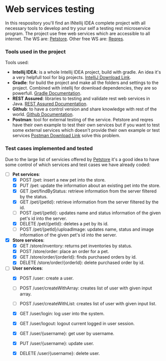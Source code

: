 # Web services testing

In this respository you'll find an INtellij IDEA complete project with all necessary tools to develop and try your self a testing rest microservice program. The project use free web services which are accessible to all internet. The WS are: [Petstore](https://petstore.swagger.io/#/). Other free WS are: [Reqres](https://reqres.in/).

### Tools used in the project

Tools used: 
- **Intellij IDEA**: is a whole Intellij IDEA project, build with gradle. An idea it's a very helpfull tool for big projects. [IntelliJ Download Link](https://www.jetbrains.com/idea/specials/idea/idea.html?gclid=Cj0KCQjwzK_bBRDDARIsAFQF7zMIw8FQqRbn46RVJhQzoM-1860BeNx3_4yiXXsMEYp8pmnr6hhLjQYaAlSgEALw_wcB&gclsrc=aw.ds.ds&dclid=COqFvuuB4NwCFUtj0wodcTkJSQ).
- **Gradle**: for build the project and make all the folders and settings to the project. Combined with intellij for download dependencies, they are so powerfull. [Gradle Documentation](https://gradle.org/).
- **REST Assured**: libraries to testing and validate rest web services in Java. [REST Assured Documentation](http://rest-assured.io/).
- **Github**: to have a control version and share knowledge with rest of the world. [Github Documentation](https://github.com/).
- **Postman**: tool for external testing of the service. Petstore and reqres have their own example to test their own services but if you want to test some external services which doesn't provide their own example or test services [Postman Download Link](https://www.getpostman.com/) solve this problem.

### Test cases implemented and tested

Due to the large list of servicies offered by [Petstore](https://petstore.swagger.io/#/) it's a good idea to have some control of which services and test cases we have already coded:
- [ ] **Pet services**:
    - [x] POST /pet: insert a new pet into the store.
    - [x] PUT /pet: update the information about an existing pet into the store.
    - [x] GET /pet/findByStatus: retrieve information from the server filtered by the status.
    - [x] GET /pet/{petId}: retrieve information from the server filtered by the id.
    - [ ] POST /pet/{petId}: updates name and status information of the given pet's id into the server.
    - [x] DELETE /pet/{petId}: deletes a pet by its id.
    - [ ] POST /pet/{petId}/uploadImage: updates name, status and image information of the given pet's id into the server.

- [x] **Store services**:
    - [x] GET /store/inventory: returns pet inventories by status.
    - [x] POST /store/order: place an order for a pet.
    - [x] GET /store/order/{orderId}: finds purchased orders by id.
    - [x] DELETE /store/order/{orderId}: delete purchased order by id.

- [ ] **User services**:
    - [x] POST /user: create a user.
    - [ ] POST /user/createWithArray: creates list of user with given input array.
    - [ ] POST /user/createWithList: creates list of user with given input list.
    - [x] GET /user/login: log user into the system.
    - [x] GET /user/logout: logout current logged in user session.
    - [x] GET /user/{username}: get user by username.
    - [x] PUT /user/{username}: update user.
    - [x] DELETE /user/{username}: delete user.

